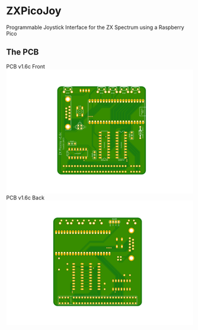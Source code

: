 # ZXPicoJoy
Programmable Joystick Interface for the ZX Spectrum using a Raspberry Pico

## The PCB

PCB v1.6c Front
![image](.//images/zxpiocojoy_v1.6c.png "PCB Front")
PCB v1.6c Back
![image](.//images/zxpiocojoy_v1.6c_back.png "PCB Back")
